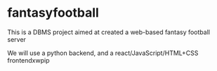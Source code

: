 # fantasyfootball
This is a DBMS project aimed at created a web-based fantasy football server

We will use a python backend, and a react/JavaScript/HTML+CSS frontendxwpip